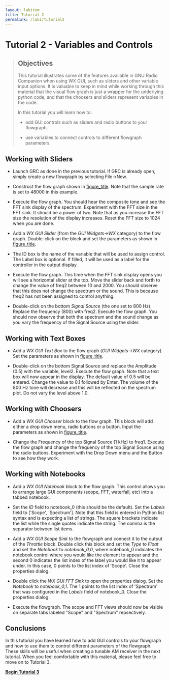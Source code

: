 ```yaml
---
layout: labitem
title: Tutorial 2
permalink: /lab1/tutorial2
---
```


# Tutorial 2 - Variables and Controls

> ## Objectives
>
> This tutorial illustrates some of the features available in GNU Radio Companion when using WX GUI, such as sliders and other variable input options. It is valuable to keep in mind while working through this material that the visual flow graph is just a wrapper for the underlying python code, and that the choosers and sliders represent variables in the code.
>
> In this tutorial you will learn how to:
>
>- add GUI controls such as sliders and radio buttons to your flowgraph.
>
>- use variables to connect controls to different flowgraph parameters.

## Working with Sliders

- Launch GRC as done in the previous tutorial. If GRC is already open, simply create a new flowgraph by selecting File->New.

- Construct the flow graph shown in [figure_title](#tutorial2_fft_sink). Note that the sample rate is set to 48000 in this example.

- Execute the flow graph. You should hear the composite tone and see the FFT sink display of the spectrum. Experiment with the FFT size in the FFT sink. It should be a power of two. Note that as you increase the FFT size the resolution of the display increases. Reset the FFT size to 1024 when you are done.

- Add a *WX GUI Slider* (from the *GUI Widgets->WX* category) to the flow graph. Double-click on the block and set the parameters as shown in [figure_title](#slider_properties).

- The ID box is the name of the variable that will be used to assign control. The Label box is optional. If filled, it will be used as a label for the controller in the output display.

- Execute the flow graph. This time when the FFT sink display opens you will see a horizontal slider at the top. Move the slider back and forth to change the value of freq2 between 10 and 2000. You should observe that this does not change the spectrum or the sound. This is because freq2 has not been assigned to control anything.

- Double-click on the bottom *Signal Source* (the one set to 800 Hz). Replace the frequency (800) with freq2. Execute the flow graph. You should now observe that both the spectrum and the sound change as you vary the frequency of the Signal Source using the slider.

## Working with Text Boxes

- Add a *WX GUI Text Box* to the flow graph (*GUI Widgets->WX* category). Set the parameters as shown in [figure_title](#textbox_properties).

- Double-click on the bottom Signal Source and replace the Amplitude (0.5) with the variable, level2. Execute the flow graph. Note that a text box will now appear in the display. The default value of 0.5 will be entered. Change the value to 0.1 followed by Enter. The volume of the 800 Hz tone will decrease and this will be reflected on the spectrum plot. Do not vary the level above 1.0.

## Working with Choosers

- Add a *WX GUI Chooser* block to the flow graph. This block will add either a drop down menu, radio buttons or a button. Input the parameters as shown in [figure_title](#chooser_properties).

- Change the Frequency of the top Signal Source (1 kHz) to freq1. Execute the flow graph and change the frequency of the top Signal Source using the radio buttons. Experiment with the Drop Down menu and the Button to see how they work.

## Working with Notebooks

- Add a *WX GUI Notebook* block to the flow graph. This control allows you to arrange large GUI components (scope, FFT, waterfall, etc) into a tabbed notebook.

- Set the *ID* field to notebook_0 (this should be the default). Set the *Labels* field to ['Scope', 'Spectrum']. Note that this field is entered in Python list syntax and is expecting a list of strings. The square brackets indicate the list while the single quotes indicate the string. The comma is the separator between list items.

- Add a *WX GUI Scope Sink* to the flowgraph and connect it to the output of the *Throttle* block. Double click this block and set the *Type* to *Float* and set the *Notebook* to *notebook_0,0*, where notebook_0 indicates the notebook control where you would like the element to appear and the second 0 indicates the list index of the label you would like it to appear under. In this case, 0 points to the list index of 'Scope'. Close the properties dialog.

- Double click the *WX GUI FFT Sink* to open the properties dialog. Set the *Notebook* to *notebook_0,1*. The 1 points to the list index of 'Spectrum' that was configured in the *Labels* field of notebook_0. Close the properties dialog.

- Execute the flowgraph. The scope and FFT views should now be visible on separate tabs labeled "Scope" and "Spectrum" repsectively.

## Conclusions

In this tutorial you have learned how to add GUI controls to your flowgraph and how to use them to control different parameters of the flowgraph. These skills will be useful when creating a tunable AM receiver in the next tutorial. When you feel comfortable with this material, please feel free to move on to Tutorial 3.

[**Begin Tutorial 3**](tutorial3.md)
